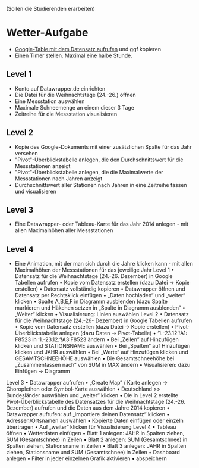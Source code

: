 (Sollen die Studierenden erarbeiten) 

# Wetter-Aufgabe #

- [Google-Table mit dem Datensatz aufrufen](https://docs.google.com/spreadsheets/d/18IpSWrC7uHPMvjMhbif2GT5PiUi9o7qvGA14t-jb6QQ/edit?usp=sharing) und ggf kopieren
- Einen Timer stellen. Maximal eine halbe Stunde.

## Level 1 ##
- Konto auf Datawrapper.de einrichten
- Die Datei für die Weihnachtstage (24.-26.) öffnen
- Eine Messstation auswählen
- Maximale Schneemenge an einem dieser 3 Tage
- Zeitreihe für die Messstation visualisieren

## Level 2 ##
- Kopie des Google-Dokuments mit einer zusätzlichen Spalte für das Jahr versehen
- "Pivot"-Überblickstabelle anlegen, die den Durchschnittswert für die Messstationen anzeigt
- "Pivot"-Überblickstabelle anlegen, die die Maximalwerte der Messstationen nach Jahren anzeigt
- Durchschnittswert aller Stationen nach Jahren in eine Zeitreihe fassen und visualisieren

## Level 3 ##

- Eine Datawrapper- oder Tableau-Karte für das Jahr 2014 anlegen - mit allen Maximalhöhen aller Messstationen

## Level 4 ##

- Eine Animation, mit der man sich durch die Jahre klicken kann - mit allen Maximalhöhen der Messstationen für das jeweilige Jahr
Level 1
•	Datensatz für die Weihnachtstage (24.-26. Dezember) in Google Tabellen aufrufen 
•	Kopie vom Datensatz erstellen (dazu Datei -> Kopie erstellen)
•	Datensatz vollständig kopieren
•	Datawrapper öffnen und Datensatz per Rechtsklick einfügen
•	„Daten hochladen“ und „weiter“ klicken 
•	Spalte A,B,E,F in Diagramm ausblenden (dazu Spalte markieren und Häkchen setzen in „Spalte in Diagramm ausblenden“
•	„Weiter“ klicken
•	Visualisierung: Linien auswählen
Level 2
•	Datensatz für die Weihnachtstage (24.-26- Dezember) in Google Tabellen aufrufen
•	Kopie vom Datensatz erstellen (dazu Datei -> Kopie erstellen)
•	Pivot-Überblickstabelle anlegen (dazu Daten -> Pivot-Tabelle)
•	‘1.-23.12‘!A1: F8523 in ‘1.-23.12.‘!A3:F8523 ändern
•	Bei „Zeilen” auf Hinzufügen klicken und STATIONSNAME auswählen
•	Bei „Spalten“ auf Hinzufügen klicken und JAHR auswählen
•	Bei „Werte“ auf Hinzufügen klicken und GESAMTSCHNEEHÖHE auswählen 
•	Die Gesamtschneehöhe bei „Zusammenfassen nach“ von SUM in MAX ändern
•	Visualisieren: dazu Einfügen -> Diagramm

Level 3
•	Datawrapper aufrufen 
•	„Create Map“ / Karte anlegen -> Choroplethen oder Symbol-Karte auswählen
•	Deutschland >> Bundesländer auswählen und „weiter“ klicken
•	Die in Level 2 erstellte Pivot-Überblickstabelle des Datensatzes für die Weihnachtstage (24.-26. Dezember) aufrufen und die Daten aus dem Jahre 2014 kopieren
•	Datawrapper aufrufen: auf „importiere deinen Datensatz“ klicken
•	 Adressen/Ortsnamen auswählen
•	 Kopierte Daten einfügen oder einzeln übertragen
•	Auf „weiter“ klicken für Visualisierung
Level 4
•	Tableau öffnen
•	Wetterdaten einfügen 
•	Blatt 1 anlegen: JAHR in Spalten ziehen, SUM (Gesamtschnee) in Zeilen
•	Blatt 2 anlegen: SUM (Gesamtschnee) in Spalten ziehen, Stationsname in Zeilen
•	Blatt 3 anlegen: JAHR in Spalten ziehen, Stationsname und SUM (Gesamtschnee) in Zeilen
•	Dashboard anlegen
•	Filter in jeder einzelnen Grafik aktivieren
•	abspeichern


